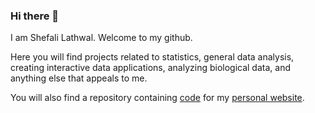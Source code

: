 ### Hi there 👋
I am Shefali Lathwal. Welcome to my github.

Here you will find projects related to statistics, general data analysis, creating interactive data applications, analyzing biological data, and anything else that appeals to me.

You will also find a repository containing [code](https://github.com/slathwal/slathwal.github.io) for my [personal website](https://slathwal.github.io).
<!--
**slathwal/slathwal** is a ✨ _special_ ✨ repository because its `README.md` (this file) appears on your GitHub profile.

Here are some ideas to get you started:

- 🔭 I’m currently working on ...
- 🌱 I’m currently learning ...
- 👯 I’m looking to collaborate on ...
- 🤔 I’m looking for help with ...
- 💬 Ask me about ...
- 📫 How to reach me: ...
- 😄 Pronouns: ...
- ⚡ Fun fact: ...
-->
